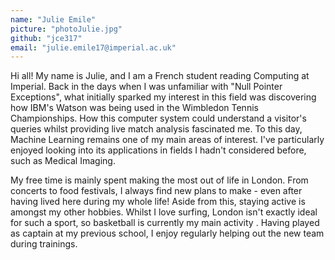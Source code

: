 ```yaml
---
name: "Julie Emile"
picture: "photoJulie.jpg"
github: "jce317"
email: "julie.emile17@imperial.ac.uk"
---
```


Hi all! My name is Julie, and I am a French student reading Computing at Imperial. Back in the days when I was unfamiliar with "Null Pointer Exceptions", what initially sparked my interest in this field was discovering how IBM's Watson was being used in the Wimbledon Tennis Championships. How this computer system could understand a visitor's queries whilst providing live match analysis fascinated me. To this day, Machine Learning remains one of my main areas of interest. I've particularly enjoyed looking into its applications in fields I hadn't considered before, such as Medical Imaging. 

My free time is mainly spent making the most out of life in London. From concerts to food festivals, I always find new plans to make - even after having lived here during my whole life! Aside from this, staying active is amongst my other hobbies. Whilst I love surfing, London isn't exactly ideal for such a sport, so basketball is currently my main activity . Having played as captain at my previous school, I enjoy regularly helping out the new team during trainings.







